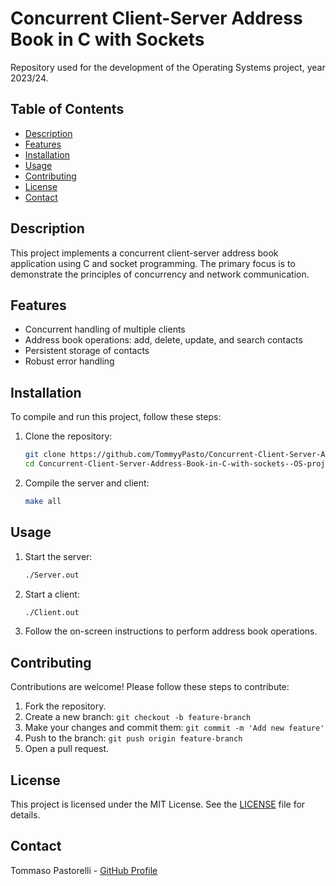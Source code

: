 # Concurrent Client-Server Address Book in C with Sockets

Repository used for the development of the Operating Systems project, year 2023/24.

## Table of Contents
- [Description](#description)
- [Features](#features)
- [Installation](#installation)
- [Usage](#usage)
- [Contributing](#contributing)
- [License](#license)
- [Contact](#contact)

## Description
This project implements a concurrent client-server address book application using C and socket programming. The primary focus is to demonstrate the principles of concurrency and network communication.

## Features
- Concurrent handling of multiple clients
- Address book operations: add, delete, update, and search contacts
- Persistent storage of contacts
- Robust error handling

## Installation
To compile and run this project, follow these steps:

1. Clone the repository:
    ```sh
    git clone https://github.com/TommyyPasto/Concurrent-Client-Server-Address-Book-in-C-with-sockets--OS-project--Tommaso-Pastorelli--2023-24.git
    cd Concurrent-Client-Server-Address-Book-in-C-with-sockets--OS-project--Tommaso-Pastorelli--2023-24
    ```

2. Compile the server and client:
    ```sh
    make all
    ```

## Usage
1. Start the server:
    ```sh
    ./Server.out
    ```

2. Start a client:
    ```sh
    ./Client.out
    ```

3. Follow the on-screen instructions to perform address book operations.

## Contributing
Contributions are welcome! Please follow these steps to contribute:

1. Fork the repository.
2. Create a new branch: `git checkout -b feature-branch`
3. Make your changes and commit them: `git commit -m 'Add new feature'`
4. Push to the branch: `git push origin feature-branch`
5. Open a pull request.

## License
This project is licensed under the MIT License. See the [LICENSE](LICENSE) file for details.

## Contact
Tommaso Pastorelli - [GitHub Profile](https://github.com/TommyyPasto)

